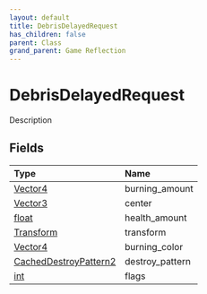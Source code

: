 ```yaml
---
layout: default
title: DebrisDelayedRequest
has_children: false
parent: Class
grand_parent: Game Reflection
---
```

# DebrisDelayedRequest
Description 

## Fields

| Type | Name |
|:----------|:--------------|
| [Vector4](/riftbreaker-wiki/docs/game-reflection/classes/vector4/) | burning_amount |
| [Vector3](/riftbreaker-wiki/docs/game-reflection/classes/vector3/) | center |
| [float](/riftbreaker-wiki/docs/game-reflection/components/float/) | health_amount |
| [Transform](/riftbreaker-wiki/docs/game-reflection/classes/transform/) | transform |
| [Vector4](/riftbreaker-wiki/docs/game-reflection/classes/vector4/) | burning_color |
| [CachedDestroyPattern2](/riftbreaker-wiki/docs/game-reflection/components/cached_destroy_pattern2/) | destroy_pattern |
| [int](/riftbreaker-wiki/docs/game-reflection/enums/int/) | flags |

